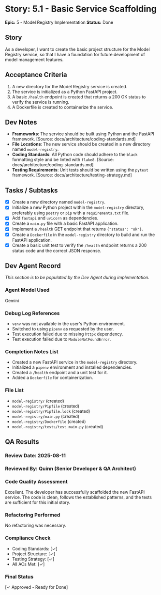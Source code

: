 # Story: 5.1 - Basic Service Scaffolding

**Epic:** 5 - Model Registry Implementation
**Status:** Done

## Story

As a developer, I want to create the basic project structure for the Model Registry service, so that I have a foundation for future development of model management features.

## Acceptance Criteria

1.  A new directory for the Model Registry service is created.
2.  The service is initialized as a Python FastAPI project.
3.  A basic `/health` endpoint is created that returns a 200 OK status to verify the service is running.
4.  A Dockerfile is created to containerize the service.

## Dev Notes

*   **Frameworks**: The service should be built using Python and the FastAPI framework. [Source: docs/architecture/coding-standards.md]
*   **File Locations**: The new service should be created in a new directory named `model-registry`.
*   **Coding Standards**: All Python code should adhere to the `black` formatting style and be linted with `flake8`. [Source: docs/architecture/coding-standards.md]
*   **Testing Requirements**: Unit tests should be written using the `pytest` framework. [Source: docs/architecture/testing-strategy.md]

## Tasks / Subtasks

*   [x] Create a new directory named `model-registry`.
*   [x] Initialize a new Python project within the `model-registry` directory, preferably using `poetry` or `pip` with a `requirements.txt` file.
*   [x] Add `fastapi` and `uvicorn` as dependencies.
*   [x] Create a `main.py` file with a basic FastAPI application.
*   [x] Implement a `/health` GET endpoint that returns `{"status": "ok"}`.
*   [x] Create a `Dockerfile` in the `model-registry` directory to build and run the FastAPI application.
*   [x] Create a basic unit test to verify the `/health` endpoint returns a 200 status code and the correct JSON response.

## Dev Agent Record

_This section is to be populated by the Dev Agent during implementation._

### Agent Model Used

Gemini

### Debug Log References

*   `venv` was not available in the user's Python environment.
*   Switched to using `pipenv` as requested by the user.
*   Test execution failed due to missing `httpx` dependency.
*   Test execution failed due to `ModuleNotFoundError`.

### Completion Notes List

*   Created a new FastAPI service in the `model-registry` directory.
*   Initialized a `pipenv` environment and installed dependencies.
*   Created a `/health` endpoint and a unit test for it.
*   Added a `Dockerfile` for containerization.

### File List

*   `model-registry/` (created)
*   `model-registry/Pipfile` (created)
*   `model-registry/Pipfile.lock` (created)
*   `model-registry/main.py` (created)
*   `model-registry/Dockerfile` (created)
*   `model-registry/tests/test_main.py` (created)

## QA Results

### Review Date: 2025-08-11

### Reviewed By: Quinn (Senior Developer & QA Architect)

### Code Quality Assessment

Excellent. The developer has successfully scaffolded the new FastAPI service. The code is clean, follows the established patterns, and the tests are sufficient for this initial story.

### Refactoring Performed

No refactoring was necessary.

### Compliance Check

- Coding Standards: [✓]
- Project Structure: [✓]
- Testing Strategy: [✓]
- All ACs Met: [✓]

### Final Status

[✓ Approved - Ready for Done]


